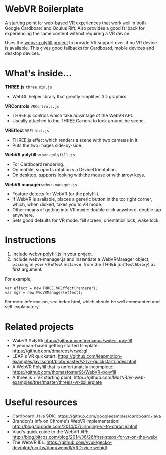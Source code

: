# WebVR Boilerplate

A starting point for web-based VR experiences that work well in both
Google Cardboard and Oculus Rift. Also provides a good fallback for
experiencing the same content without requiring a VR device.

Uses the [webvr-polyfill project][polyfill] to provide VR support even
if no VR device is available. This gives good fallbacks for Cardboard,
mobile devices and desktop devices.

[polyfill]: https://github.com/borismus/webvr-polyfill

# What's inside...

**THREE.js** `three.min.js`

- WebGL helper library that greatly simplifies 3D graphics.

**VRControls** `VRControls.js`

- THREE.js controls which take advantage of the WebVR API.
- Usually attached to the THREE.Camera to look around the scene.

**VREffect** `VREffect.js`

- THREE.js effect which renders a scene with two cameras in it.
- Puts the two images side-by-side.

**WebVR polyfill** `webvr-polyfill.js`

- For Cardboard rendering.
- On mobile, supports rotation via DeviceOrientation.
- On desktop, supports looking with the mouse or with arrow keys.

**WebVR manager** `webvr-manager.js`

- Feature detects for WebVR (or the polyfill).
- If WebVR is available, places a generic button in the top right
  corner, which, when clicked, takes you to VR mode.
- Other means of getting into VR mode: double click anywhere, double tap
  anywhere.
- Sets good defaults for VR mode: full screen, orientation lock, wake
  lock.


# Instructions

1. Include webvr-polyfill.js in your project.
2. Include webvr-manager.js and instantiate a WebVRManager object,
   passing in your VREffect instance (from the THREE.js effect library)
   as first argument.

For example,

    var effect = new THREE.VREffect(renderer);
    var mgr = new WebVRManager(effect);

For more information, see index.html, which should be well commented and
self-explanatory.

# Related projects

- WebVR Polyfill: <https://github.com/borismus/webvr-polyfill>
- A yeoman-based getting started template: <https://github.com/dmarcos/vrwebgl>
- LEAP's VR quickstart: <https://github.com/leapmotion-examples/javascript/blob/master/v2/vr-quickstart/index.html>
- A WebVR Polyfill that is unfortunately incomplete: <https://github.com/thomasfoster96/WebVR-polyfill>
- A three.js + VR starting point: <https://github.com/MozVR/vr-web-examples/tree/master/threejs-vr-boilerplate>


# Useful resources

- Cardboard Java SDK: https://github.com/googlesamples/cardboard-java
- Brandon's info on Chrome's WebVR implementation: http://blog.tojicode.com/2014/07/bringing-vr-to-chrome.html
- Vlad's quick guide to the WebVR API: http://blog.bitops.com/blog/2014/06/26/first-steps-for-vr-on-the-web/
- The WebVR IDL: https://github.com/vvuk/gecko-dev/blob/oculus/dom/webidl/VRDevice.webidl
